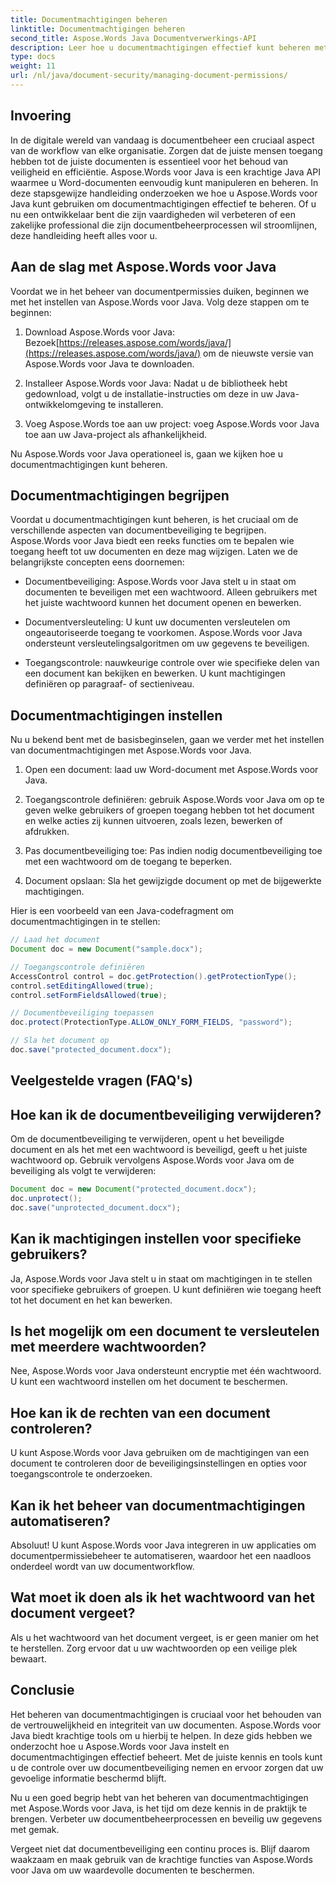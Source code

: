 ```yaml
---
title: Documentmachtigingen beheren
linktitle: Documentmachtigingen beheren
second_title: Aspose.Words Java Documentverwerkings-API
description: Leer hoe u documentmachtigingen effectief kunt beheren met Aspose.Words voor Java. Deze uitgebreide gids biedt stapsgewijze instructies en broncodevoorbeelden.
type: docs
weight: 11
url: /nl/java/document-security/managing-document-permissions/
---
```


## Invoering

In de digitale wereld van vandaag is documentbeheer een cruciaal aspect van de workflow van elke organisatie. Zorgen dat de juiste mensen toegang hebben tot de juiste documenten is essentieel voor het behoud van veiligheid en efficiëntie. Aspose.Words voor Java is een krachtige Java API waarmee u Word-documenten eenvoudig kunt manipuleren en beheren. In deze stapsgewijze handleiding onderzoeken we hoe u Aspose.Words voor Java kunt gebruiken om documentmachtigingen effectief te beheren. Of u nu een ontwikkelaar bent die zijn vaardigheden wil verbeteren of een zakelijke professional die zijn documentbeheerprocessen wil stroomlijnen, deze handleiding heeft alles voor u.

## Aan de slag met Aspose.Words voor Java

Voordat we in het beheer van documentpermissies duiken, beginnen we met het instellen van Aspose.Words voor Java. Volg deze stappen om te beginnen:

1.  Download Aspose.Words voor Java: Bezoek[https://releases.aspose.com/words/java/](https://releases.aspose.com/words/java/) om de nieuwste versie van Aspose.Words voor Java te downloaden.

2. Installeer Aspose.Words voor Java: Nadat u de bibliotheek hebt gedownload, volgt u de installatie-instructies om deze in uw Java-ontwikkelomgeving te installeren.

3. Voeg Aspose.Words toe aan uw project: voeg Aspose.Words voor Java toe aan uw Java-project als afhankelijkheid.

Nu Aspose.Words voor Java operationeel is, gaan we kijken hoe u documentmachtigingen kunt beheren.

## Documentmachtigingen begrijpen

Voordat u documentmachtigingen kunt beheren, is het cruciaal om de verschillende aspecten van documentbeveiliging te begrijpen. Aspose.Words voor Java biedt een reeks functies om te bepalen wie toegang heeft tot uw documenten en deze mag wijzigen. Laten we de belangrijkste concepten eens doornemen:

- Documentbeveiliging: Aspose.Words voor Java stelt u in staat om documenten te beveiligen met een wachtwoord. Alleen gebruikers met het juiste wachtwoord kunnen het document openen en bewerken.

- Documentversleuteling: U kunt uw documenten versleutelen om ongeautoriseerde toegang te voorkomen. Aspose.Words voor Java ondersteunt versleutelingsalgoritmen om uw gegevens te beveiligen.

- Toegangscontrole: nauwkeurige controle over wie specifieke delen van een document kan bekijken en bewerken. U kunt machtigingen definiëren op paragraaf- of sectieniveau.

## Documentmachtigingen instellen

Nu u bekend bent met de basisbeginselen, gaan we verder met het instellen van documentmachtigingen met Aspose.Words voor Java.

1. Open een document: laad uw Word-document met Aspose.Words voor Java.

2. Toegangscontrole definiëren: gebruik Aspose.Words voor Java om op te geven welke gebruikers of groepen toegang hebben tot het document en welke acties zij kunnen uitvoeren, zoals lezen, bewerken of afdrukken.

3. Pas documentbeveiliging toe: Pas indien nodig documentbeveiliging toe met een wachtwoord om de toegang te beperken.

4. Document opslaan: Sla het gewijzigde document op met de bijgewerkte machtigingen.

Hier is een voorbeeld van een Java-codefragment om documentmachtigingen in te stellen:

```java
// Laad het document
Document doc = new Document("sample.docx");

// Toegangscontrole definiëren
AccessControl control = doc.getProtection().getProtectionType();
control.setEditingAllowed(true);
control.setFormFieldsAllowed(true);

// Documentbeveiliging toepassen
doc.protect(ProtectionType.ALLOW_ONLY_FORM_FIELDS, "password");

// Sla het document op
doc.save("protected_document.docx");
```

## Veelgestelde vragen (FAQ's)

## Hoe kan ik de documentbeveiliging verwijderen?

Om de documentbeveiliging te verwijderen, opent u het beveiligde document en als het met een wachtwoord is beveiligd, geeft u het juiste wachtwoord op. Gebruik vervolgens Aspose.Words voor Java om de beveiliging als volgt te verwijderen:

```java
Document doc = new Document("protected_document.docx");
doc.unprotect();
doc.save("unprotected_document.docx");
```

## Kan ik machtigingen instellen voor specifieke gebruikers?

Ja, Aspose.Words voor Java stelt u in staat om machtigingen in te stellen voor specifieke gebruikers of groepen. U kunt definiëren wie toegang heeft tot het document en het kan bewerken.

## Is het mogelijk om een document te versleutelen met meerdere wachtwoorden?

Nee, Aspose.Words voor Java ondersteunt encryptie met één wachtwoord. U kunt een wachtwoord instellen om het document te beschermen.

## Hoe kan ik de rechten van een document controleren?

U kunt Aspose.Words voor Java gebruiken om de machtigingen van een document te controleren door de beveiligingsinstellingen en opties voor toegangscontrole te onderzoeken.

## Kan ik het beheer van documentmachtigingen automatiseren?

Absoluut! U kunt Aspose.Words voor Java integreren in uw applicaties om documentpermissiebeheer te automatiseren, waardoor het een naadloos onderdeel wordt van uw documentworkflow.

## Wat moet ik doen als ik het wachtwoord van het document vergeet?

Als u het wachtwoord van het document vergeet, is er geen manier om het te herstellen. Zorg ervoor dat u uw wachtwoorden op een veilige plek bewaart.

## Conclusie

Het beheren van documentmachtigingen is cruciaal voor het behouden van de vertrouwelijkheid en integriteit van uw documenten. Aspose.Words voor Java biedt krachtige tools om u hierbij te helpen. In deze gids hebben we onderzocht hoe u Aspose.Words voor Java instelt en documentmachtigingen effectief beheert. Met de juiste kennis en tools kunt u de controle over uw documentbeveiliging nemen en ervoor zorgen dat uw gevoelige informatie beschermd blijft.

Nu u een goed begrip hebt van het beheren van documentmachtigingen met Aspose.Words voor Java, is het tijd om deze kennis in de praktijk te brengen. Verbeter uw documentbeheerprocessen en beveilig uw gegevens met gemak.

Vergeet niet dat documentbeveiliging een continu proces is. Blijf daarom waakzaam en maak gebruik van de krachtige functies van Aspose.Words voor Java om uw waardevolle documenten te beschermen.